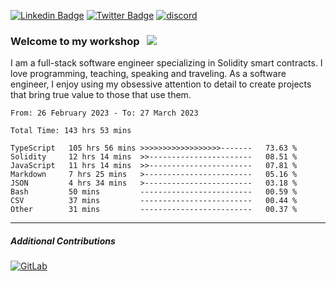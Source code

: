 [![Linkedin Badge](https://img.shields.io/badge/-LinkedIn-0e76a8?style=flat-square&logo=Linkedin&logoColor=white)](https://www.linkedin.com/in/jason-schwarz-75b91482/)
[![Twitter Badge](https://img.shields.io/badge/-Twitter-00acee?style=flat-square&logo=Twitter&logoColor=white)](https://twitter.com/passandscore)
[![discord](https://img.shields.io/badge/Discord-blue?logo=discord&logoColor=white)](https://discordapp.com/users/#3518)

### Welcome to my workshop &nbsp; ![](https://visitor-badge.glitch.me/badge?page_id=passandscore.passandscore)

I am a full-stack software engineer specializing in Solidity smart contracts. I love programming, teaching, speaking and traveling. As a software engineer, I enjoy using my obsessive attention to detail to create projects that bring true value to those that use them.

<!--START_SECTION:waka-->

```text
From: 26 February 2023 - To: 27 March 2023

Total Time: 143 hrs 53 mins

TypeScript   105 hrs 56 mins >>>>>>>>>>>>>>>>>>-------   73.63 %
Solidity     12 hrs 14 mins  >>-----------------------   08.51 %
JavaScript   11 hrs 14 mins  >>-----------------------   07.81 %
Markdown     7 hrs 25 mins   >------------------------   05.16 %
JSON         4 hrs 34 mins   >------------------------   03.18 %
Bash         50 mins         -------------------------   00.59 %
CSV          37 mins         -------------------------   00.44 %
Other        31 mins         -------------------------   00.37 %
```

<!--END_SECTION:waka-->

<hr/>

##### Additional Contributions

[![GitLab](https://img.shields.io/badge/GitLab-orange?logo=gitlab&logoColor=white)](https://gitlab.com/jason_schwarz)
